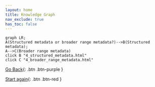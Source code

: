 ```yaml
---
layout: home
title: Knowledge Graph
nav_exclude: true
has_toc: false
---
```


```mermaid
graph LR;
A(Structured metadata or broader range metadata?)-->B(Structured metadata);
A-->C(Broader range metadata)
click B "4_structured_metadata.html"
click C "4_broader_range_metadata.html"
```

[Go Back](2_primary_data.html){: .btn .btn-purple }

[Start again](../index.html){: .btn .btn-red }